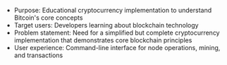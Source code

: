 - Purpose: Educational cryptocurrency implementation to understand Bitcoin's core concepts
- Target users: Developers learning about blockchain technology
- Problem statement: Need for a simplified but complete cryptocurrency implementation that demonstrates core blockchain principles
- User experience: Command-line interface for node operations, mining, and transactions 
